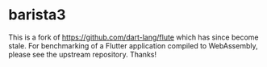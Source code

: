 # barista3

This is a fork of https://github.com/dart-lang/flute which has since become stale. For benchmarking of a Flutter application compiled to WebAssembly, please see the upstream repository. Thanks!
